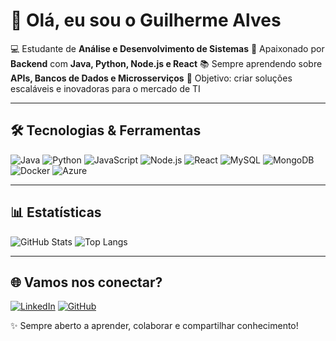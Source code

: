 # 👋 Olá, eu sou o Guilherme Alves

💻 Estudante de **Análise e Desenvolvimento de Sistemas**
🚀 Apaixonado por **Backend** com **Java, Python, Node.js e React**
📚 Sempre aprendendo sobre **APIs, Bancos de Dados e Microsserviços**
🎯 Objetivo: criar soluções escaláveis e inovadoras para o mercado de TI

---

## 🛠️ Tecnologias & Ferramentas

![Java](https://img.shields.io/badge/Java-ED8B00?style=for-the-badge\&logo=openjdk\&logoColor=white)
![Python](https://img.shields.io/badge/Python-3776AB?style=for-the-badge\&logo=python\&logoColor=white)
![JavaScript](https://img.shields.io/badge/JavaScript-F7DF1E?style=for-the-badge\&logo=javascript\&logoColor=black)
![Node.js](https://img.shields.io/badge/Node.js-339933?style=for-the-badge\&logo=nodedotjs\&logoColor=white)
![React](https://img.shields.io/badge/React-61DAFB?style=for-the-badge\&logo=react\&logoColor=black)
![MySQL](https://img.shields.io/badge/MySQL-4479A1?style=for-the-badge\&logo=mysql\&logoColor=white)
![MongoDB](https://img.shields.io/badge/MongoDB-4EA94B?style=for-the-badge\&logo=mongodb\&logoColor=white)
![Docker](https://img.shields.io/badge/Docker-2496ED?style=for-the-badge\&logo=docker\&logoColor=white)
![Azure](https://img.shields.io/badge/Microsoft%20Azure-0078D4?style=for-the-badge\&logo=microsoftazure\&logoColor=white)

---

## 📊 Estatísticas

![GitHub Stats](https://github-readme-stats.vercel.app/api?username=snowzinn1\&show_icons=true\&theme=tokyonight)
![Top Langs](https://github-readme-stats.vercel.app/api/top-langs/?username=snowzinn1\&layout=compact\&theme=tokyonight)

---

## 🌐 Vamos nos conectar?

[![LinkedIn](https://img.shields.io/badge/LinkedIn-blue?style=for-the-badge\&logo=linkedin)](https://www.linkedin.com/in/guilherme-alves-de-souza-14b7b6344/)
[![GitHub](https://img.shields.io/badge/GitHub-000?style=for-the-badge\&logo=github)](https://github.com/snowzinn1)

✨ Sempre aberto a aprender, colaborar e compartilhar conhecimento!
